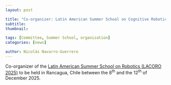 ```yaml
---
layout: post

title: "Co-organizer: Latin American Summer School on Cognitive Robotics (LACORO 2025)"
subtitle: 
thumbnail: 

tags: [Committee, Summer School, organization]
categories: [news]

author: Nicolás Navarro-Guerrero
---
```


Co-organizer of the <a href="https://lacoro.gitlab.io/2025/" target="_blank">Latin American Summer School on Robotics (LACORO 2025)</a> to be held in Rancagua, Chile between the 8<sup>th</sup> and the 12<sup>th</sup> of December 2025.

<!--more-->

